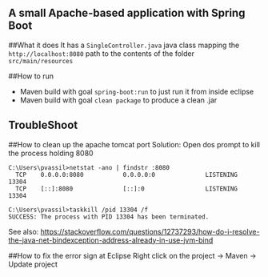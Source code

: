 A small Apache-based application with Spring Boot
----------------------------------------------
##What it does
It has a <code>SingleController.java</code> java class mapping the <code>http://localhost:8080</code> path to the contents of the folder <code>src/main/resources</code>

##How to run
* Maven build with goal <code>spring-boot:run</code> to just run it from inside eclipse
* Maven build with goal <code>clean package</code> to produce a clean .jar 

TroubleShoot
----------------
##How to clean up the apache tomcat port
Solution: Open dos prompt to kill the process holding 8080

```
C:\Users\pvassil>netstat -ano | findstr :8080
  TCP    0.0.0.0:8080           0.0.0.0:0              LISTENING       13304
  TCP    [::]:8080              [::]:0                 LISTENING       13304

C:\Users\pvassil>taskkill /pid 13304 /f
SUCCESS: The process with PID 13304 has been terminated.
```

See also:
   https://stackoverflow.com/questions/12737293/how-do-i-resolve-the-java-net-bindexception-address-already-in-use-jvm-bind

##How to fix the error sign at Eclipse
Right click on the project -> Maven -> Update project
   